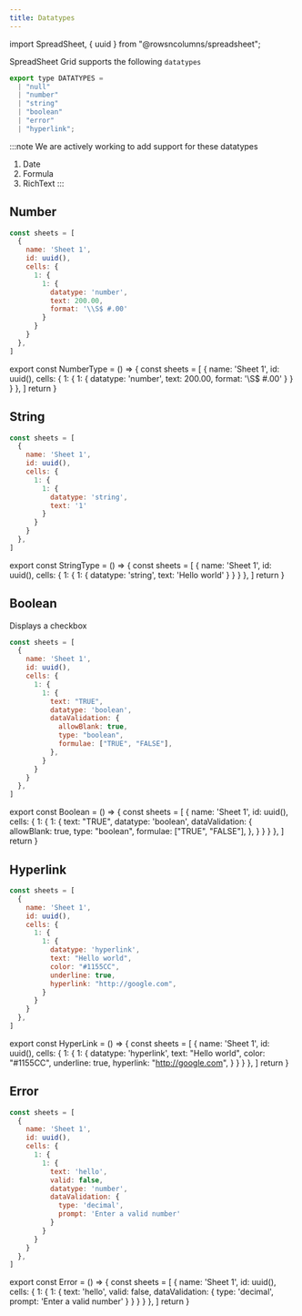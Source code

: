 ```yaml
---
title: Datatypes
---
```

import SpreadSheet, { uuid } from "@rowsncolumns/spreadsheet";

SpreadSheet Grid supports the following `datatypes`

```jsx
export type DATATYPES =
  | "null"
  | "number"
  | "string"
  | "boolean"
  | "error"
  | "hyperlink";
```

:::note
We are actively working to add support for these datatypes

1. Date
1. Formula
1. RichText
:::

## Number

```jsx
const sheets = [
  {
    name: 'Sheet 1',
    id: uuid(),
    cells: {
      1: {
        1: {
          datatype: 'number',
          text: 200.00,
          format: '\\S$ #.00'
        }
      }
    }
  },
]
```

export const NumberType = () => {
  const sheets = [
    {
      name: 'Sheet 1',
      id: uuid(),
      cells: {
        1: {
          1: {
            datatype: 'number',
            text: 200.00,
            format: '\\S$ #.00'
          }
        }
      }
    },
  ]
  return <SpreadSheet initialSheets={sheets} />
}

<NumberType />

## String

```jsx
const sheets = [
  {
    name: 'Sheet 1',
    id: uuid(),
    cells: {
      1: {
        1: {
          datatype: 'string',
          text: '1'
        }
      }
    }
  },
]
```

export const StringType = () => {
  const sheets = [
    {
      name: 'Sheet 1',
      id: uuid(),
      cells: {
        1: {
          1: {
            datatype: 'string',
            text: 'Hello world'
          }
        }
      }
    },
  ]
  return <SpreadSheet initialSheets={sheets} />
}

<StringType />


## Boolean

Displays a checkbox

```jsx
const sheets = [
  {
    name: 'Sheet 1',
    id: uuid(),
    cells: {
      1: {
        1: {
          text: "TRUE",
          datatype: 'boolean',
          dataValidation: {
            allowBlank: true,
            type: "boolean",
            formulae: ["TRUE", "FALSE"],
          },
        }
      }
    }
  },
]
```

export const Boolean = () => {
  const sheets = [
    {
      name: 'Sheet 1',
      id: uuid(),
      cells: {
        1: {
          1: {
            text: "TRUE",
            datatype: 'boolean',
            dataValidation: {
              allowBlank: true,
              type: "boolean",
              formulae: ["TRUE", "FALSE"],
            },
          }
        }
      }
    },
  ]
  return <SpreadSheet initialSheets={sheets} />
}

<Boolean />


## Hyperlink

```jsx
const sheets = [
  {
    name: 'Sheet 1',
    id: uuid(),
    cells: {
      1: {
        1: {
          datatype: 'hyperlink',
          text: "Hello world",
          color: "#1155CC",
          underline: true,
          hyperlink: "http://google.com",
        }
      }
    }
  },
]
```

export const HyperLink = () => {
  const sheets = [
    {
      name: 'Sheet 1',
      id: uuid(),
      cells: {
        1: {
          1: {
            datatype: 'hyperlink',
            text: "Hello world",
            color: "#1155CC",
            underline: true,
            hyperlink: "http://google.com",
          }
        }
      }
    },
  ]
  return <SpreadSheet initialSheets={sheets} />
}

<HyperLink />

## Error

```jsx
const sheets = [
  {
    name: 'Sheet 1',
    id: uuid(),
    cells: {
      1: {
        1: {
          text: 'hello',
          valid: false,
          datatype: 'number',
          dataValidation: {
            type: 'decimal',
            prompt: 'Enter a valid number'
          }
        }
      }
    }
  },
]
```

export const Error = () => {
  const sheets = [
    {
      name: 'Sheet 1',
      id: uuid(),
      cells: {
        1: {
          1: {
            text: 'hello',
            valid: false,
            dataValidation: {
              type: 'decimal',
              prompt: 'Enter a valid number'
            }
          }
        }
      }
    },
  ]
  return <SpreadSheet initialSheets={sheets} />
}

<Error />